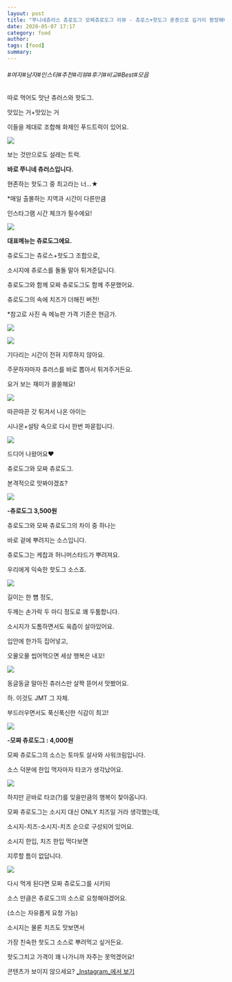 ```yaml
---
layout: post
title: "쭈니네츄러스 츄로도그 모짜츄로도그 리뷰 - 츄로스+핫도그 혼종으로 길거리 평정해버린 메뉴"
date: 2020-05-07 17:17
category: food
author: 
tags: [food]
summary: 
---
```


###### #여자#남자#인스타#추천#리뷰#후기#비교#Best#모음


따로 먹어도 맛난 츄러스와 핫도그.

  

맛있는 거+맛있는 거

이들을 제대로 조합해 화제인 푸드트럭이 있어요.

![](https://img1.daumcdn.net/thumb/R720x0/?fname=https%3A%2F%2Ft1.daumcdn.net%2Fliveboard%2Fdispatch%2F107fb6bb3e1249b2a457c95c4a9ff4c0.JPG)

보는 것만으로도 설레는 트럭.

**바로 쭈니네 츄러스입니다.**

현존하는 핫도그 중 최고라는 너...★

  

*매일 출몰하는 지역과 시간이 다른만큼

인스타그램 시간 체크가 필수에요!

![](https://img1.daumcdn.net/thumb/R720x0/?fname=https%3A%2F%2Ft1.daumcdn.net%2Fliveboard%2Fdispatch%2F1b8289c5574b49d6a4eaf032d2abb0c7.JPG)

**대표메뉴는 츄로도그에요.**

  

츄로도그는 츄로스+핫도그 조합으로,

소시지에 츄로스를 돌돌 말아 튀겨준답니다.

  

츄로도그와 함께 모짜 츄로도그도 함께 주문했어요.

츄로도그의 속에 치즈가 더해진 버전!

  

*참고로 사진 속 메뉴판 가격 기준은 현금가.

![](https://img1.daumcdn.net/thumb/R720x0/?fname=https%3A%2F%2Ft1.daumcdn.net%2Fliveboard%2Fdispatch%2F0da7948080a4441bb284102412b7ebec.JPG)

![](https://t1.daumcdn.net/liveboard/dispatch/89e8b5faec8b43b49c41cd6e04bf5b69.gif)

기다리는 시간이 전혀 지루하지 않아요.

주문하자마자 츄러스를 바로 뽑아서 튀겨주거든요.

요거 보는 재미가 쏠쏠해요!

![](https://img1.daumcdn.net/thumb/R720x0/?fname=https%3A%2F%2Ft1.daumcdn.net%2Fliveboard%2Fdispatch%2F8223f2a982294bb1bd4e0dc368b08c10.JPG)

따끈따끈 갓 튀겨서 나온 아이는

시나몬+설탕 속으로 다시 한번 파묻힙니다.

![](https://img1.daumcdn.net/thumb/R720x0/?fname=https%3A%2F%2Ft1.daumcdn.net%2Fliveboard%2Fdispatch%2Fcbc17749f3704a10ae17e9bb2d0fa9c8.JPG)

드디어 나왔어요♥

츄로도그와 모짜 츄로도그.

  

본격적으로 맛봐야겠죠?

![](https://img1.daumcdn.net/thumb/R720x0/?fname=https%3A%2F%2Ft1.daumcdn.net%2Fliveboard%2Fdispatch%2Fd1c6f3c6ffce46d78c069f84804b8e96.JPG)

**-츄로도그  3,500원**

  

츄로도그와 모짜 츄로도그의 차이 중 하나는

바로 겉에 뿌려지는 소스입니다.

  

츄로도그는 케찹과 허니머스타드가 뿌려져요.

우리에게 익숙한 핫도그 소스죠.

![](https://img1.daumcdn.net/thumb/R720x0/?fname=https%3A%2F%2Ft1.daumcdn.net%2Fliveboard%2Fdispatch%2F80f5cfb8a25b42cc8dbd47dd8f534bd9.JPG)

길이는 한 뼘 정도,

두께는 손가락 두 마디 정도로 꽤 두툼합니다.

  

소시지가 도톰하면서도 육즙이 살아있어요.

입안에 한가득 집어넣고,

오물오물 씹어먹으면 세상 행복은 내꼬!

![](https://img1.daumcdn.net/thumb/R720x0/?fname=https%3A%2F%2Ft1.daumcdn.net%2Fliveboard%2Fdispatch%2Fdbd82cc17ba047cca1671fd2d2717edd.JPG)

동글동글 말아진 츄러스만 살짝 뜯어서 맛봤어요.

하. 이것도 JMT 그 자체.

부드러우면서도 푹신푹신한 식감이 최고!

![](https://img1.daumcdn.net/thumb/R720x0/?fname=https%3A%2F%2Ft1.daumcdn.net%2Fliveboard%2Fdispatch%2Ff79ca9cff5c64832bcd85d0cd7b042de.JPG)

**-모짜 츄로도그 : 4,000원**

  

모짜 츄로도그의 소스는 토마토 살사와 사워크림입니다.

소스 덕분에 한입 먹자마자 타코가 생각났어요.

![](https://img1.daumcdn.net/thumb/R720x0/?fname=https%3A%2F%2Ft1.daumcdn.net%2Fliveboard%2Fdispatch%2Fb7ee9368720b41a2b974a271bfc5c5c3.JPG)

하지만 곧바로 타코(?)를 잊을만큼의 행복이 찾아옵니다.

  

모짜 츄로도그는 소시지 대신 ONLY 치즈일 거라 생각했는데,

소시지-치즈-소시지-치즈 순으로 구성되어 있어요.

  

소시지 한입, 치즈 한입 먹다보면

지루할 틈이 없답니다.

![](https://t1.daumcdn.net/liveboard/dispatch/74c182ca5efa418f82ff0ff24e4a8e36.gif)

다시 먹게 된다면 모짜 츄로도그를 시키되

소스 만큼은 츄로도그의 소스로 요청해야겠어요.

(소스는 자유롭게 요청 가능)

  

소시지는 물론 치즈도 맛보면서

가장 친숙한 핫도그 소스로 뿌려먹고 싶거든요.

  

핫도그치고 가격이 꽤 나가니까 자주는 못먹겠어요!

콘텐츠가 보이지 않으세요?  [_Instagram_에서 보기](https://www.instagram.com/p/B-jk7ISppxS)